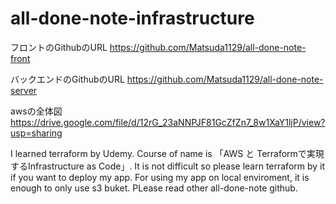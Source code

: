 # all-done-note-infrastructure

フロントのGithubのURL 
https://github.com/Matsuda1129/all-done-note-front

バックエンドのGithubのURL 
https://github.com/Matsuda1129/all-done-note-server

awsの全体図
https://drive.google.com/file/d/12rG_23aNNPJF81GcZfZn7_8w1XaY1ljP/view?usp=sharing

I learned terraform by Udemy. Course of name is 「AWS と Terraformで実現するInfrastructure as Code」. It is not difficult so please learn terraform by it if you want to deploy my app. For using my app on local enviroment, it is enough to only use s3 buket. PLease read other all-done-note github.
